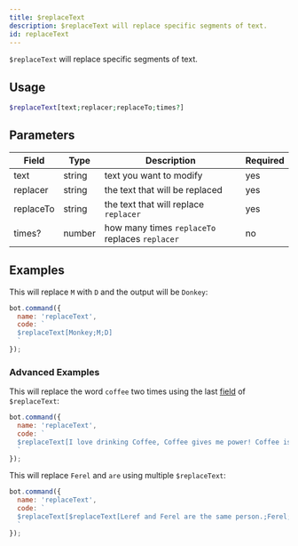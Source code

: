 ```yaml
---
title: $replaceText 
description: $replaceText will replace specific segments of text.
id: replaceText
---
```


`$replaceText` will replace specific segments of text.

## Usage

```php
$replaceText[text;replacer;replaceTo;times?]
```

## Parameters 


| Field     | Type   | Description                                    | Required |
| --------- | ------ | ---------------------------------------------- | -------- |
| text      | string | text you want to modify                        | yes      |
| replacer  | string | the text that will be replaced                 | yes      |
| replaceTo | string | the text that will replace `replacer`          | yes      |
| times?    | number | how many times `replaceTo` replaces `replacer` | no       |

## Examples

This will replace `M` with `D` and the output will be `Donkey`:

```javascript
bot.command({
  name: 'replaceText',
  code: `
  $replaceText[Monkey;M;D]
  `
});
```

### Advanced Examples

This will replace the word `coffee` two times using the last [field](#parameters) of `$replaceText`: 

```javascript
bot.command({
  name: 'replaceText',
  code: `
  $replaceText[I love drinking Coffee, Coffee gives me power! Coffee is bad for my health.;Coffee;orange juice;2]
  `
});
```

This will replace `Ferel` and `are` using multiple `$replaceText`:

```javascript
bot.command({
  name: 'replaceText',
  code: `
  $replaceText[$replaceText[Leref and Ferel are the same person.;Ferel;Ayaka];are;are not]
  `
});
```
